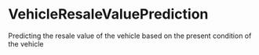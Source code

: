 # VehicleResaleValuePrediction
Predicting the resale value of the vehicle based on the present condition of the vehicle
